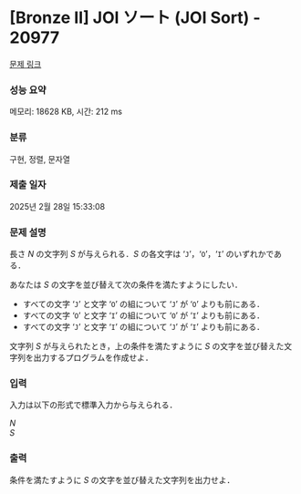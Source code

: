 # [Bronze II] JOI ソート (JOI Sort) - 20977 

[문제 링크](https://www.acmicpc.net/problem/20977) 

### 성능 요약

메모리: 18628 KB, 시간: 212 ms

### 분류

구현, 정렬, 문자열

### 제출 일자

2025년 2월 28일 15:33:08

### 문제 설명

<p>長さ <var>N</var> の文字列 <var>S</var> が与えられる．<var>S</var> の各文字は ‘<code>J</code>’，‘<code>O</code>’，‘<code>I</code>’ のいずれかである．</p>

<p>あなたは <var>S</var> の文字を並び替えて次の条件を満たすようにしたい．</p>

<ul>
	<li>すべての文字 ‘<code>J</code>’ と文字 ‘<code>O</code>’ の組について ‘<code>J</code>’ が ‘<code>O</code>’ よりも前にある．</li>
	<li>すべての文字 ‘<code>O</code>’ と文字 ‘<code>I</code>’ の組について ‘<code>O</code>’ が ‘<code>I</code>’ よりも前にある．</li>
	<li>すべての文字 ‘<code>J</code>’ と文字 ‘<code>I</code>’ の組について ‘<code>J</code>’ が ‘<code>I</code>’ よりも前にある．</li>
</ul>

<p>文字列 <var>S</var> が与えられたとき，上の条件を満たすように <var>S</var> の文字を並び替えた文字列を出力するプログラムを作成せよ．</p>

### 입력 

 <p>入力は以下の形式で標準入力から与えられる．</p>

<p><var>N</var><br>
<var>S</var></p>

### 출력 

 <p>条件を満たすように <var>S</var> の文字を並び替えた文字列を出力せよ．</p>


